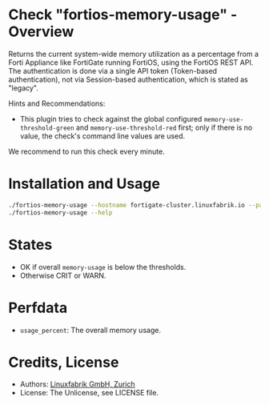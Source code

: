 # Check "fortios-memory-usage" - Overview

Returns the current system-wide memory utilization as a percentage from a Forti Appliance like FortiGate running FortiOS, using the FortiOS REST API. The authentication is done via a single API token (Token-based authentication), not via Session-based authentication, which is stated as "legacy".

Hints and Recommendations:
* This plugin tries to check against the global configured `memory-use-threshold-green` and `memory-use-threshold-red` first; only if there is no value, the check's command line values are used.

We recommend to run this check every minute.


# Installation and Usage

```bash
./fortios-memory-usage --hostname fortigate-cluster.linuxfabrik.io --password sSEaTjuNbPYW5yepUD2JtDhyykY59D --warning=50 --critical=70
./fortios-memory-usage --help
```


# States

* OK if overall `memory-usage` is below the thresholds.
* Otherwise CRIT or WARN.


# Perfdata

* `usage_percent`: The overall memory usage.


# Credits, License

* Authors: [Linuxfabrik GmbH, Zurich](https://www.linuxfabrik.ch)
* License: The Unlicense, see LICENSE file.